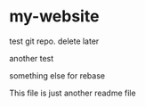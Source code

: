 # my-website
test git repo. delete later

another test

something else for rebase

This file is just another readme file
